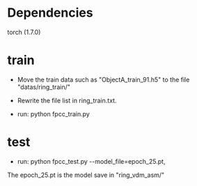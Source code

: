 # Dependencies

torch (1.7.0)


# train

- Move the train data such as "ObjectA_train_91.h5" to the file "datas/ring_train/"

- Rewrite the file list in ring_train.txt.

- run: python fpcc_train.py


# test
- run: python fpcc_test.py --model_file=epoch_25.pt, 

The epoch_25.pt is the model save in "ring_vdm_asm/" 
